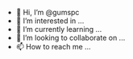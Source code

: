 - 👋 Hi, I’m @gumspc
- 👀 I’m interested in ...
- 🌱 I’m currently learning ...
- 💞️ I’m looking to collaborate on ...
- 📫 How to reach me ...

<!---
gumspc/gumspc is a ✨ special ✨ repository because its `README.md` (this file) appears on your GitHub profile.
You can click the Preview link to take a look at your changes.
--->
